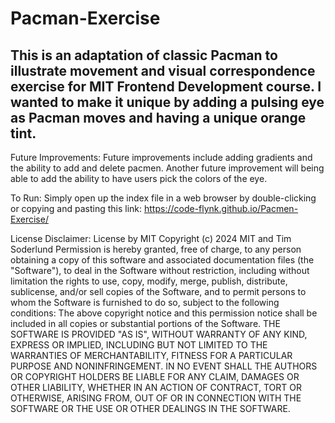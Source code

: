 # Pacman-Exercise
## This is an adaptation of classic Pacman to illustrate movement and visual correspondence exercise for MIT Frontend Development course. I wanted to make it unique by adding a pulsing eye as Pacman moves and having a unique orange tint.

Future Improvements: Future improvements include adding gradients and the ability to add and delete pacmen.  Another future improvement will being able to add the ability to have users pick the colors of the eye.

To Run: Simply open up the index file in a web browser by double-clicking or copying and pasting this link: https://code-flynk.github.io/Pacmen-Exercise/

License Disclaimer: License by MIT Copyright (c) 2024 MIT and Tim Soderlund Permission is hereby granted, free of charge, to any person obtaining a copy of this software and associated documentation files (the "Software"), to deal in the Software without restriction, including without limitation the rights to use, copy, modify, merge, publish, distribute, sublicense, and/or sell copies of the Software, and to permit persons to whom the Software is furnished to do so, subject to the following conditions: The above copyright notice and this permission notice shall be included in all copies or substantial portions of the Software. THE SOFTWARE IS PROVIDED "AS IS", WITHOUT WARRANTY OF ANY KIND, EXPRESS OR IMPLIED, INCLUDING BUT NOT LIMITED TO THE WARRANTIES OF MERCHANTABILITY, FITNESS FOR A PARTICULAR PURPOSE AND NONINFRINGEMENT. IN NO EVENT SHALL THE AUTHORS OR COPYRIGHT HOLDERS BE LIABLE FOR ANY CLAIM, DAMAGES OR OTHER LIABILITY, WHETHER IN AN ACTION OF CONTRACT, TORT OR OTHERWISE, ARISING FROM, OUT OF OR IN CONNECTION WITH THE SOFTWARE OR THE USE OR OTHER DEALINGS IN THE SOFTWARE.
